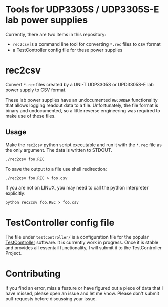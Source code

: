 # Tools for UDP3305S / UDP3305S-E lab power supplies

Currently, there are two items in this repository:

* `rec2csv` is a command line tool for converting `*.rec` files to csv format
* a TestController config file for these power supplies

# rec2csv

Convert `*.rec` files created by a UNI-T UDP3305S or UPD3305S-E lab power supply to
CSV format.

These lab power supplies have an undocumented `RECORDER` functionality that
allows logging readout data to a file. Unfortunately, the file format is binary
and undocumented, so a little reverse engineering was required to make use of
these files.

## Usage

Make the `rec2csv` python script executable and run it with the `*.rec` file as
the only argument.  The data is written to STDOUT.

    ./rec2csv foo.REC

To save the output to a file use shell redirection:

    ./rec2csv foo.REC > foo.csv

If you are not on LINUX, you may need to call the python interpreter explicitly:
    
    python rec2csv foo.REC > foo.csv


# TestController config file

The file under `testcontroller/` is a configuration file for the popular
[TestController](https://lygte-info.dk/project/TestControllerIntro%20UK.html)
software. It is currently work in progress. Once it is stable and provides all
essentail functionality, I will submit it to the TestController Project.

# Contributing

If you find an error, miss a feature or have figured out a piece of data that I
have missed, please open an issue and let me know. Please don't submit
pull-requests before discussing your issue.

